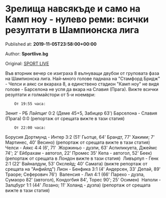 
# Зрелища навсякъде и само на Камп ноу - нулево реми: всички резултати в Шампионска лига

Published at: **2019-11-05T23:58:00+00:00**

Author: **Sportlive.bg**

Original: [SPORT LIVE](https://www.sportlive.bg/worldfootball/championsleague/zrelishta-navsqkyde-i-samo-na-kamp-nou---nulevo-remi-vsichki-rezultati-v-shampionska-liga-1403309.html)

Във вторник вечер се изиграха 8 вълнуващи двубои от груповата фаза на Шампионска лига. Най-много голове паднаха на "Стамфорд Бридж" - Челси и аякс си вкараха 8, а единствено стадион "Камп ноу" не видя голове - Барселона не успя да вкара на Славия (Прага). Вижте всички резултати и голмайстори от 5-и ноември:

        От 19:55 часа: 
      
Зенит - РБ Лайпциг 0:2 (Деме 45+5, Забицер 63')
Барселона - Славия (Прага) 0:0 (репортаж от срещата вижте в тази статия)

        От 22:00 часа: 
      
Борусия Дортмунд - Интер 3:2 (51' Гьотце, 64' Брандт, 77' Хакими; 7' Мартинес, 40' Весино) (репортаж от срещата вижте в тази статия)
Челси - Аякс 4:4 (6', 71'  Жоржиньо - дузпи, 63' Аспиликуета, Джеймс 74'; 2' Ейбрахам - автогол, 22' Промес 35' Кепа - автогол, 52' Беек) (репортаж от срещата в Лондон вижте в тази статия) 
Ливърпул - Генк 2:1 (22' Вайналдум, 53' Окслейд; 40' Самата) (вижте репортаж от срещата на "Анфийлд")
Лион - Бенфика 3:1 (4' Андерсен, 33' Депай, 89' Траоре; Сеферович 76') 
Валенсия - Лил 4:1 (66' Парехо - дузпа, Сумаоро 82' (автогол), Кондогбия 84', Торес 90'; 25' Осимен) 
Наполи - Залцбург 1:1 (44' Лозано; 11' Холанд - дузпа) (репортаж от срещата вижте в тази статия)
